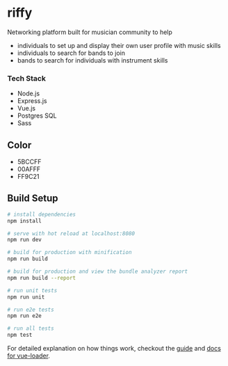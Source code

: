 # riffy

Networking platform built for musician community to help
  - individuals to set up and display their own user profile with music skills
  - individuals to search for bands to join
  - bands to search for individuals with instrument skills


### Tech Stack
- Node.js
- Express.js
- Vue.js
- Postgres SQL
- Sass

## Color
- 5BCCFF
- 00AFFF
- FF9C21


## Build Setup

``` bash
# install dependencies
npm install

# serve with hot reload at localhost:8080
npm run dev

# build for production with minification
npm run build

# build for production and view the bundle analyzer report
npm run build --report

# run unit tests
npm run unit

# run e2e tests
npm run e2e

# run all tests
npm test
```

For detailed explanation on how things work, checkout the [guide](http://vuejs-templates.github.io/webpack/) and [docs for vue-loader](http://vuejs.github.io/vue-loader).
